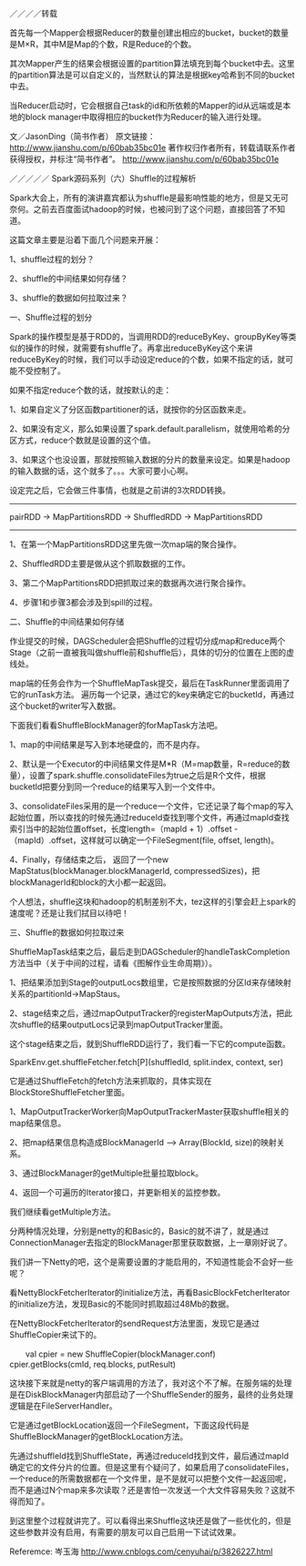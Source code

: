  ／／／／转载
  
 首先每一个Mapper会根据Reducer的数量创建出相应的bucket，bucket的数量是M×R，其中M是Map的个数，R是Reduce的个数。
 
其次Mapper产生的结果会根据设置的partition算法填充到每个bucket中去。这里的partition算法是可以自定义的，当然默认的算法是根据key哈希到不同的bucket中去。

当Reducer启动时，它会根据自己task的id和所依赖的Mapper的id从远端或是本地的block manager中取得相应的bucket作为Reducer的输入进行处理。

文／JasonDing（简书作者）
原文链接：http://www.jianshu.com/p/60bab35bc01e
著作权归作者所有，转载请联系作者获得授权，并标注“简书作者”。
http://www.jianshu.com/p/60bab35bc01e

／／／／／
 Spark源码系列（六）Shuffle的过程解析

Spark大会上，所有的演讲嘉宾都认为shuffle是最影响性能的地方，但是又无可奈何。之前去百度面试hadoop的时候，也被问到了这个问题，直接回答了不知道。

这篇文章主要是沿着下面几个问题来开展：

1、shuffle过程的划分？

2、shuffle的中间结果如何存储？

3、shuffle的数据如何拉取过来？

一、Shuffle过程的划分

Spark的操作模型是基于RDD的，当调用RDD的reduceByKey、groupByKey等类似的操作的时候，就需要有shuffle了。再拿出reduceByKey这个来讲 
reduceByKey的时候，我们可以手动设定reduce的个数，如果不指定的话，就可能不受控制了。 

如果不指定reduce个数的话，就按默认的走：

1、如果自定义了分区函数partitioner的话，就按你的分区函数来走。

2、如果没有定义，那么如果设置了spark.default.parallelism，就使用哈希的分区方式，reduce个数就是设置的这个值。

3、如果这个也没设置，那就按照输入数据的分片的数量来设定。如果是hadoop的输入数据的话，这个就多了。。。大家可要小心啊。

设定完之后，它会做三件事情，也就是之前讲的3次RDD转换。

-------    --------------     --------------   -------------- 
pairRDD -> MapPartitionsRDD -> ShuffledRDD -> MapPartitionsRDD
-------     --------------     --------------   -------------- 

1、在第一个MapPartitionsRDD这里先做一次map端的聚合操作。

2、ShuffledRDD主要是做从这个抓取数据的工作。

3、第二个MapPartitionsRDD把抓取过来的数据再次进行聚合操作。

4、步骤1和步骤3都会涉及到spill的过程。

二、Shuffle的中间结果如何存储

作业提交的时候，DAGScheduler会把Shuffle的过程切分成map和reduce两个Stage（之前一直被我叫做shuffle前和shuffle后），具体的切分的位置在上图的虚线处。

map端的任务会作为一个ShuffleMapTask提交，最后在TaskRunner里面调用了它的runTask方法。
遍历每一个记录，通过它的key来确定它的bucketId，再通过这个bucket的writer写入数据。

下面我们看看ShuffleBlockManager的forMapTask方法吧。 

1、map的中间结果是写入到本地硬盘的，而不是内存。

2、默认是一个Executor的中间结果文件是M*R（M=map数量，R=reduce的数量），设置了spark.shuffle.consolidateFiles为true之后是R个文件，根据bucketId把要分到同一个reduce的结果写入到一个文件中。

3、consolidateFiles采用的是一个reduce一个文件，它还记录了每个map的写入起始位置，所以查找的时候先通过reduceId查找到哪个文件，再通过mapId查找索引当中的起始位置offset，长度length=（mapId + 1）.offset -（mapId）.offset，这样就可以确定一个FileSegment(file, offset, length)。

4、Finally，存储结束之后， 返回了一个new MapStatus(blockManager.blockManagerId, compressedSizes)，把blockManagerId和block的大小都一起返回。

个人想法，shuffle这块和hadoop的机制差别不大，tez这样的引擎会赶上spark的速度呢？还是让我们拭目以待吧！

三、Shuffle的数据如何拉取过来

ShuffleMapTask结束之后，最后走到DAGScheduler的handleTaskCompletion方法当中（关于中间的过程，请看《图解作业生命周期》）。
 
1、把结果添加到Stage的outputLocs数组里，它是按照数据的分区Id来存储映射关系的partitionId->MapStaus。

2、stage结束之后，通过mapOutputTracker的registerMapOutputs方法，把此次shuffle的结果outputLocs记录到mapOutputTracker里面。

这个stage结束之后，就到ShuffleRDD运行了，我们看一下它的compute函数。

SparkEnv.get.shuffleFetcher.fetch[P](shuffledId, split.index, context, ser)

它是通过ShuffleFetch的fetch方法来抓取的，具体实现在BlockStoreShuffleFetcher里面。
 

1、MapOutputTrackerWorker向MapOutputTrackerMaster获取shuffle相关的map结果信息。

2、把map结果信息构造成BlockManagerId --> Array(BlockId, size)的映射关系。

3、通过BlockManager的getMultiple批量拉取block。

4、返回一个可遍历的Iterator接口，并更新相关的监控参数。

我们继续看getMultiple方法。
 
分两种情况处理，分别是netty的和Basic的，Basic的就不讲了，就是通过ConnectionManager去指定的BlockManager那里获取数据，上一章刚好说了。

我们讲一下Netty的吧，这个是需要设置的才能启用的，不知道性能会不会好一些呢？

看NettyBlockFetcherIterator的initialize方法，再看BasicBlockFetcherIterator的initialize方法，发现Basic的不能同时抓取超过48Mb的数据。
 

在NettyBlockFetcherIterator的sendRequest方法里面，发现它是通过ShuffleCopier来试下的。

　　val cpier = new ShuffleCopier(blockManager.conf)
   cpier.getBlocks(cmId, req.blocks, putResult)

这块接下来就是netty的客户端调用的方法了，我对这个不了解。在服务端的处理是在DiskBlockManager内部启动了一个ShuffleSender的服务，最终的业务处理逻辑是在FileServerHandler。

它是通过getBlockLocation返回一个FileSegment，下面这段代码是ShuffleBlockManager的getBlockLocation方法。
 

先通过shuffleId找到ShuffleState，再通过reduceId找到文件，最后通过mapId确定它的文件分片的位置。但是这里有个疑问了，如果启用了consolidateFiles，一个reduce的所需数据都在一个文件里，是不是就可以把整个文件一起返回呢，而不是通过N个map来多次读取？还是害怕一次发送一个大文件容易失败？这就不得而知了。

到这里整个过程就讲完了。可以看得出来Shuffle这块还是做了一些优化的，但是这些参数并没有启用，有需要的朋友可以自己启用一下试试效果。

 

 
Referemce:
岑玉海 http://www.cnblogs.com/cenyuhai/p/3826227.html

 
